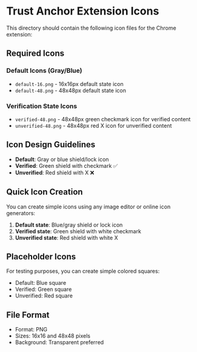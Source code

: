 # Trust Anchor Extension Icons

This directory should contain the following icon files for the Chrome extension:

## Required Icons

### Default Icons (Gray/Blue)
- `default-16.png` - 16x16px default state icon
- `default-48.png` - 48x48px default state icon

### Verification State Icons
- `verified-48.png` - 48x48px green checkmark icon for verified content
- `unverified-48.png` - 48x48px red X icon for unverified content

## Icon Design Guidelines

- **Default**: Gray or blue shield/lock icon
- **Verified**: Green shield with checkmark ✅
- **Unverified**: Red shield with X ❌

## Quick Icon Creation

You can create simple icons using any image editor or online icon generators:

1. **Default state**: Blue/gray shield or lock icon
2. **Verified state**: Green shield with white checkmark
3. **Unverified state**: Red shield with white X

## Placeholder Icons

For testing purposes, you can create simple colored squares:
- Default: Blue square
- Verified: Green square  
- Unverified: Red square

## File Format
- Format: PNG
- Sizes: 16x16 and 48x48 pixels
- Background: Transparent preferred 